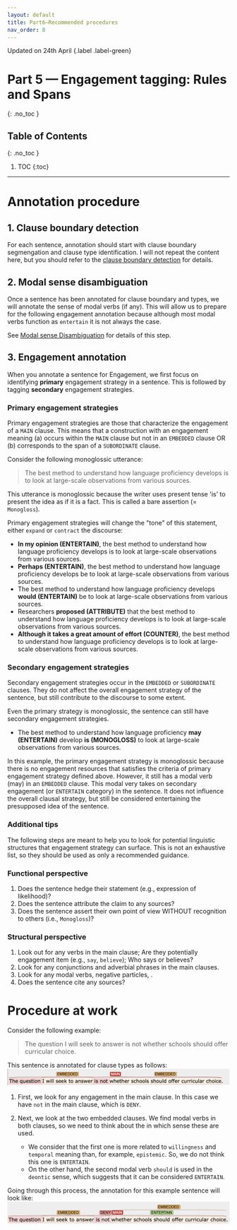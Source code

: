 ```yaml
---
layout: default
title: Part6—Recommended procedures
nav_order: 8
---
```


Updated on 24th April 
{.label .label-green}

# Part 5 — Engagement tagging: Rules and Spans
{: .no_toc }

## Table of Contents
{: .no_toc }

1. TOC
{:toc}

---

# Annotation procedure

## 1. Clause boundary detection

For each sentence, annotation should start with clause boundary segmengation and clause type identification.
I will not repeat the content here, but you should refer to the [clause boundary detection](3_Part2_Clause_boundary.md) for details.

## 2. Modal sense disambiguation

Once a sentence has been annotated for clause boundary and types, we will annotate the sense of modal verbs (if any).
This will allow us to prepare for the following engagement annotation because although most modal verbs function as `entertain` it is not always the case.

See [Modal sense Disambiguation](Modal-verb-sense.md) for details of this step.

## 3. Engagement annotation

When you annotate a sentence for Engagement, we first focus on identifying **primary** engagement strategy in a sentence. This is followed by tagging **secondary** engagement strategies.

### Primary engagement strategies

Primary engagement strategies are those that characterize the engagement of a `MAIN` clause. This means that a construction with an engagement meaning (a) occurs within the `MAIN` clause but not in an `EMBEDDED` clause OR (b) corresponds to the span of a `SUBORDINATE` clause. 

Consider the following monoglossic utterance:

> The best method to understand how language proficiency develops is to look at large-scale observations from various sources.

This utterance is monoglossic because the writer uses present tense 'is' to present the idea as if it is a fact. This is called a bare assertion (= `Monogloss`).

Primary engagement strategies will change the "tone" of this statement, either `expand` or `contract` the discourse:

- **In my opinion (ENTERTAIN)**, the best method to understand how language proficiency develops is to look at large-scale observations from various sources.
- **Perhaps (ENTERTAIN)**, the best method to understand how language proficiency develops be to look at large-scale observations from various sources.
- The best method to understand how language proficiency develops **would (ENTERTAIN)** be to look at large-scale observations from various sources.
- Researchers **proposed (ATTRIBUTE)** that the best method to understand how language proficiency develops is to look at large-scale observations from various sources.
- **Although it takes a great amount of effort (COUNTER)**, the best method to understand how language proficiency develops is to look at large-scale observations from various sources.


### Secondary engagement strategies

Secondary engagement strategies occur in the `EMBEDDED` or `SUBORDINATE` clauses. They do not affect the overall engagement strategy of the sentence, but still contribute to the discourse to some extent.

Even the primary strategy is monoglossic, the sentence can still have secondary engagement strategies.

- The best method to understand how language proficiency **may (ENTERTAIN)** develop **is (MONOGLOSS)** to look at large-scale observations from various sources.

In this example, the primary engagement strategy is monoglossic because there is no engagement resources that satisfies the criteria of primary engagement strategy defined above. However, it still has a modal verb (may) in an `EMBEDDED` clause. This modal very takes on secondary engagement (or `ENTERTAIN` category) in the sentence. It does not influence the overall clausal strategy, but still be considered entertaining the presupposed idea of the sentence.


### Additional tips
The following steps are meant to help you to look for potential linguistic structures that engagement strategy can surface. This is not an exhaustive list, so they should be used as only a recommended guidance.

### Functional perspective
1. Does the sentence hedge their statement (e.g., expression of likelihood)?
2. Does the sentence attribute the claim to any sources?
3. Does the sentence assert their own point of view WITHOUT recognition to others (i.e., `Monogloss`)?


### Structural perspective
1. Look out for any verbs in the main clause; Are they potentially engagement item (e.g., `say`, `believe`); Who says or believes?
2. Look for any conjunctions and adverbial phrases in the main clauses.
3. Look for any modal verbs, negative particles, .
4. Does the sentence cite any sources?



# Procedure at work 
Consider the following example:
> The question I will seek to answer is not whether schools should offer curricular choice.

This sentence is annotated for clause types as follows:
![example-clause](figures/Tutorial/example_clause_boundary.png)

1. First, we look for any engagement in the main clause. In this case we have `not` in the main clause, which is `DENY`.

2. Next, we look at the two embedded clauses. We find modal verbs in both clauses, so we need to think about the in which sense these are used.
   - We consider that the first one is more related to `willingness` and `temporal` meaning than, for example, `epistemic`. So, we do not think this one is `ENTERTAIN`. 
   - On the other hand, the second modal verb `should` is used in the `deontic` sense, which suggests that it can be considered `ENTERTAIN`.

Going through this process, the annotation for this example sentence will look like:
![example-annotated](figures/Tutorial/example1_annotated.png)
